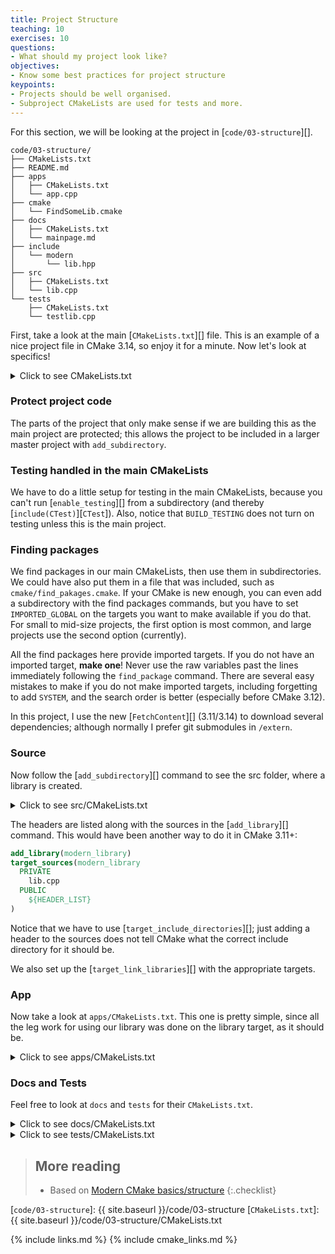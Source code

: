 ```yaml
---
title: Project Structure
teaching: 10
exercises: 10
questions:
- What should my project look like?
objectives:
- Know some best practices for project structure
keypoints:
- Projects should be well organised.
- Subproject CMakeLists are used for tests and more.
---
```



For this section, we will be looking at the project in [`code/03-structure`][].

```
code/03-structure/
├── CMakeLists.txt
├── README.md
├── apps
│   ├── CMakeLists.txt
│   └── app.cpp
├── cmake
│   └── FindSomeLib.cmake
├── docs
│   ├── CMakeLists.txt
│   └── mainpage.md
├── include
│   └── modern
│       └── lib.hpp
├── src
│   ├── CMakeLists.txt
│   └── lib.cpp
└── tests
    ├── CMakeLists.txt
    └── testlib.cpp
```

First, take a look at the main [`CMakeLists.txt`][] file. This is an example of a nice project file
in CMake 3.14, so enjoy it for a minute. Now let's look at specifics!

<details><summary>Click to see CMakeLists.txt</summary>
{% include hl_code.html lang="cmake" file="code/03-structure/CMakeLists.txt" %}
</details>

### Protect project code

The parts of the project that only make sense if we are building this as the main project are
protected; this allows the project to be included in a larger master project with
`add_subdirectory`.

### Testing handled in the main CMakeLists

We have to do a little setup for testing in the main CMakeLists, because you can't run
[`enable_testing`][] from a subdirectory (and thereby [`include(CTest)`][`CTest`]). Also, notice that
`BUILD_TESTING` does not turn on testing unless this is the main project.

### Finding packages

We find packages in our main CMakeLists, then use them in subdirectories. We could have also put
them in a file that was included, such as `cmake/find_pakages.cmake`. If your CMake is new enough,
you can even add a subdirectory with the find packages commands, but you have to set
`IMPORTED_GLOBAL` on the targets you want to make available if you do that. For small to mid-size
projects, the first option is most common, and large projects use the second option (currently).

All the find packages here provide imported targets. If you do not have an imported target, **make
one**! Never use the raw variables past the lines immediately following the `find_package` command.
There are several easy mistakes to make if you do not make imported targets, including forgetting to
add `SYSTEM`, and the search order is better (especially before CMake 3.12).

In this project, I use the new [`FetchContent`][] (3.11/3.14) to download several dependencies; although
normally I prefer git submodules in `/extern`.

### Source

Now follow the [`add_subdirectory`][] command to see the src folder, where a library is created.

<details><summary>Click to see src/CMakeLists.txt</summary>
{% include hl_code.html lang="cmake" file="code/03-structure/src/CMakeLists.txt" %}
</details>


The headers are listed along with the sources in the [`add_library`][] command. This would have been
another way to do it in CMake 3.11+:

```cmake
add_library(modern_library)
target_sources(modern_library
  PRIVATE
    lib.cpp
  PUBLIC
    ${HEADER_LIST}
)
```

Notice that we have to use [`target_include_directories`][]; just adding a header to the sources
does not tell CMake what the correct include directory for it should be.

We also set up the [`target_link_libraries`][] with the appropriate targets.

### App

Now take a look at `apps/CMakeLists.txt`. This one is pretty simple, since all the leg work for
using our library was done on the library target, as it should be.

<details><summary>Click to see apps/CMakeLists.txt</summary>
{% include hl_code.html lang="cmake" file="code/03-structure/apps/CMakeLists.txt" %}
</details>

### Docs and Tests


Feel free to look at `docs` and `tests` for their `CMakeLists.txt`.

<details><summary>Click to see docs/CMakeLists.txt</summary>
{% include hl_code.html lang="cmake" file="code/03-structure/docs/CMakeLists.txt" %}
</details>

<details><summary>Click to see tests/CMakeLists.txt</summary>
{% include hl_code.html lang="cmake" file="code/03-structure/tests/CMakeLists.txt" %}
</details>

> ## More reading
>
> * Based on [Modern CMake basics/structure][]
{:.checklist}


[Modern CMake basics/structure]: https://cliutils.gitlab.io/modern-cmake/chapters/basics/structure.html


[`code/03-structure`]: {{ site.baseurl }}/code/03-structure
[`CMakeLists.txt`]: {{ site.baseurl }}/code/03-structure/CMakeLists.txt

{% include links.md %}
{% include cmake_links.md %}
